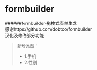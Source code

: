 # formbuilder
######formbuilder-拖拽式表单生成  
感谢https://github.com/dobtco/formbuilder  
汉化及修改部分功能  
> 新增类型：
> - 1.手机
> - 2.性别
